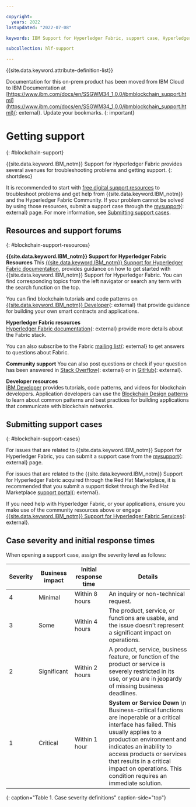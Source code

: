 ```yaml
---

copyright:
  years: 2022
lastupdated: "2022-07-08"

keywords: IBM Support for Hyperledger Fabric, support case, Hyperledger Fabric Community, Cloud tickets, dWAnswers, multicloud

subcollection: hlf-support

---
```


{{site.data.keyword.attribute-definition-list}}




Documentation for this on-prem product has been moved from IBM Cloud to IBM Documentation at [https://www.ibm.com/docs/en/SSGWM34_1.0.0/ibmblockchain_support.html](https://www.ibm.com/docs/en/SSGWM34_1.0.0/ibmblockchain_support.html){: external}. Update your bookmarks.
{: important}

# Getting support
{: #blockchain-support}


{{site.data.keyword.IBM_notm}} Support for Hyperledger Fabric provides several avenues for troubleshooting problems and getting support.
{: shortdesc}

It is recommended to start with [free digital support resources](/docs/hlf-support?topic=hlf-support-blockchain-support#blockchain-support-resources) to troubleshoot problems and get help from {{site.data.keyword.IBM_notm}} and the Hyperledger Fabric Community. If your problem cannot be solved by using those resources, submit a support case through the [mysupport](https://www.ibm.com/mysupport/s/?language=en_US){: external} page. For more information, see [Submitting support cases](/docs/hlf-support?topic=hlf-support-blockchain-support#blockchain-support-cases).

## Resources and support forums
{: #blockchain-support-resources}

**{{site.data.keyword.IBM_notm}} Support for Hyperledger Fabric Resources**
This [{{site.data.keyword.IBM_notm}} Support for Hyperledger Fabric documentation](/docs/hlf-support?topic=hlf-support-get-started-console-ocp), provides guidance on how to get started with {{site.data.keyword.IBM_notm}} Support for Hyperledger Fabric. You can find corresponding topics from the left navigator or search any term with the search function on the top.

You can find blockchain tutorials and code patterns on [{{site.data.keyword.IBM_notm}} Developer](https://developer.ibm.com/technologies/blockchain/){: external} that provide guidance for building your own smart contracts and applications.

**Hyperledger Fabric resources**  
[Hyperledger Fabric documentation](https://hyperledger-fabric.readthedocs.io/en/release-2.2/){: external} provide more details about the Fabric stack.

You can also subscribe to the Fabric [mailing list](mailto:fabric@lists.hyperledger.org){: external} to get answers to questions about Fabric.

**Community support**
You can also post questions or check if your question has been answered in [Stack Overflow](https://stackoverflow.com/questions/tagged/hyperledger-fabric){: external} or in [GitHub](https://github.com/hyperledger/fabric/issues){: external}.

**Developer resources**  
[IBM Developer](https://developer.ibm.com/technologies/blockchain/) provides tutorials, code patterns, and videos for blockchain developers. Application developers can use the [Blockchain Design patterns](https://developer.ibm.com/technologies/blockchain/articles/getting-started-with-blockchain-design-patterns) to learn about common patterns and best practices for building applications that communicate with blockchain networks.

## Submitting support cases
{: #blockchain-support-cases}

For issues that are related to {{site.data.keyword.IBM_notm}} Support for Hyperledger Fabric, you can submit a support case from the [mysupport](https://www.ibm.com/support/pages/node/6487427){: external} page.   

For issues that are related to the {{site.data.keyword.IBM_notm}} Support for Hyperledger Fabric acquired through the Red Hat Marketplace, it is recommended that you submit a support ticket through the Red Hat Marketplace [support portal](https://marketplace.redhat.com/en-us/support){: external}.

If you need help with Hyperledger Fabric, or your applications, ensure you make use of the community resources above or engage [{{site.data.keyword.IBM_notm}} Support for Hyperledger Fabric Services](https://www.ibm.com/blockchain/services){: external}.

## Case severity and initial response times

When opening a support case, assign the severity level as follows:

| Severity | Business impact | Initial response time | Details |
|-----------------|-----------------|-----------------|-----------------|
| 4 | Minimal | Within 8 hours | An inquiry or non-technical request. |
| 3 | Some | Within 4 hours | The product, service, or functions are usable, and the issue doesn't represent a significant impact on operations. |
| 2 | Significant | Within 2 hours | A product, service, business feature, or function of the product or service is severely restricted in its use, or you are in jeopardy of missing business deadlines. |
| 1 | Critical | Within 1 hour | **System or Service Down**  \n Business-critical functions are inoperable or a critical interface has failed. This usually applies to a production environment and indicates an inability to access products or services that results in a critical impact on operations. This condition requires an immediate solution. |
{: caption="Table 1. Case severity definitions" caption-side="top"}
